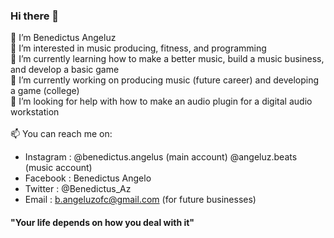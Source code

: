 ### Hi there 👋

👋 I’m Benedictus Angeluz <br>
👀 I’m interested in music producing, fitness, and programming <br>
🌱 I’m currently learning how to make a better music, build a music business, and develop a basic game <br>
🔭 I’m currently working on producing music (future career) and developing a game (college) <br>
🤔 I’m looking for help with how to make an audio plugin for a digital audio workstation <br><br>
📫 You can reach me on:
  - Instagram : @benedictus.angelus (main account) @angeluz.beats (music account)
  - Facebook  : Benedictus Angelo
  - Twitter   : @Benedictus_Az
  - Email     : b.angeluzofc@gmail.com (for future businesses)
#### "Your life depends on how you deal with it"
